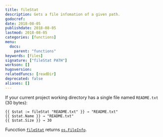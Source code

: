 ```yaml
---
title: fileStat
description: Gets a file infomation of a given path.
godocref:
date: 2018-08-05
publishdate: 2018-08-05
lastmod: 2018-08-05
categories: [functions]
menu:
  docs:
    parent: "functions"
keywords: [files]
signature: ["fileStat PATH"]
workson: []
hugoversion:
relatedfuncs: [readDir]
deprecated: false
aliases: []
---
```


If your current project working directory has a single file named `README.txt` (30 bytes):
```
{{ $stat := fileStat "README.txt" }} → "README.txt"
{{ $stat.Name }} → "README.txt"
{{ $stat.Size }} → 30
```

Funcction [`fileStat`][fileStat] returns [`os.FileInfo`][osfileinfo].


[fileStat]: /functions/fileStat/
[osfileinfo]: https://golang.org/pkg/os/#FileInfo
